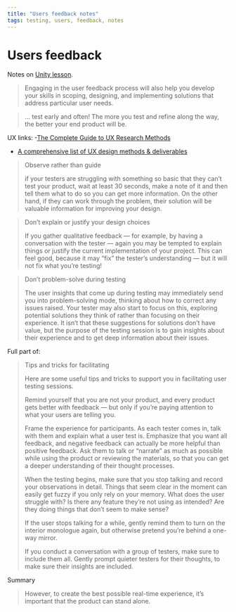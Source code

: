 ```yaml
---
title: "Users feedback notes"
tags: testing, users, feedback, notes
---
```


# Users feedback

Notes on [Unity lesson](https://learn.unity.com/tutorial/introduction-to-user-feedback?uv=2021.3&pathwayId=5f7e17e1edbc2a5ec21a20af&missionId=5f7648a4edbc2a5578eb67df#5fabdda8edbc2a2003a571d5).

> Engaging in the user feedback process will also help you develop your skills in scoping, designing, and implementing solutions that address particular user needs.

> ... test early and often! The more you test and refine along the way, the better your end product will be.

UX links:
-[The Complete Guide to UX Research Methods](https://www.toptal.com/designers/user-research/guide-to-ux-research-methods#:~:text=What%20are%20UX%20methods%3F,analysis%2C%20and%20other%20feedback%20methodologies)
- [A comprehensive list of UX design methods & deliverables](https://uxdesign.cc/a-comprehensive-list-of-ux-design-methods-deliverables-2021-2feb3e70e168)

> Observe rather than guide
>
> if your testers are struggling with something so basic that they can’t test your product, wait at least 30 seconds, make a note of it and then tell them what to do so you can get more information. On the other hand, if they can work through the problem, their solution will be valuable information for improving your design.

> Don’t explain or justify your design choices
>
> If you gather qualitative feedback — for example, by having a conversation with the tester — again you may be tempted to explain things or justify the current implementation of your project. This can feel good, because it may “fix” the tester’s understanding — but it will not fix what you’re testing!

> Don’t problem-solve during testing
>
> The user insights that come up during testing may immediately send you into problem-solving mode, thinking about how to correct any issues raised. Your tester may also start to focus on this, exploring potential solutions they think of rather than focusing on their experience. 
> It isn’t that these suggestions for solutions don’t have value, but the purpose of the testing session is to gain insights about their experience and to get deep information about their issues.

Full part of:

> Tips and tricks for facilitating
> 
> Here are some useful tips and tricks to support you in facilitating user testing sessions.
> 
> Remind yourself that you are not your product, and every product gets better with feedback — but only if you’re paying attention to what your users are telling you.
>  
> Frame the experience for participants. As each tester comes in, talk with them and explain what a user test is. Emphasize that you want all feedback, and negative feedback can actually be more helpful than positive feedback. Ask them to talk or “narrate” as much as possible while using the product or reviewing the materials, so that you can get a deeper understanding of their thought processes.
> 
> When the testing begins, make sure that you stop talking and record your observations in detail. Things that seem clear in the moment can easily get fuzzy if you only rely on your memory. What does the user struggle with? Is there any feature they’re not using as intended? Are they doing things that don’t seem to make sense?
> 
> If the user stops talking for a while, gently remind them to turn on the interior monologue again, but otherwise pretend you’re behind a one-way mirror.
> 
> If you conduct a conversation with a group of testers, make sure to include them all. Gently prompt quieter testers for their thoughts, to make sure their insights are included.

Summary

> However, to create the best possible real-time experience, it’s important that the product can stand alone.

